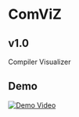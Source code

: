 # ComViZ
## v1.0

Compiler Visualizer

## Demo
[![Demo Video](https://j.gifs.com/JymVGy.gif)](https://www.youtube.com/watch?v=E4tB00eulAE)
